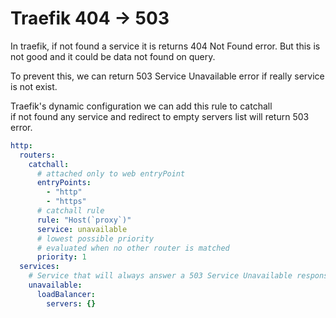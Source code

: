 # Traefik 404 -> 503

In traefik, if not found a service it is returns 404 Not Found error.
But this is not good and it could be data not found on query.

To prevent this, we can return 503 Service Unavailable error if really service is not exist.

Traefik's dynamic configuration we can add this rule to catchall  
if not found any service and redirect to empty servers list will return 503 error.

```yaml
http:
  routers:
    catchall:
      # attached only to web entryPoint
      entryPoints:
        - "http"
        - "https"
      # catchall rule
      rule: "Host(`proxy`)"
      service: unavailable
      # lowest possible priority
      # evaluated when no other router is matched
      priority: 1
  services:
    # Service that will always answer a 503 Service Unavailable response
    unavailable:
      loadBalancer:
        servers: {}
```
